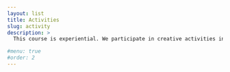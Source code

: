```yaml
---
layout: list
title: Activities
slug: activity
description: >
  This course is experiential. We participate in creative activities individually and in groups. Posts in this category describe the activities for a given week.

#menu: true
#order: 2
---
```


